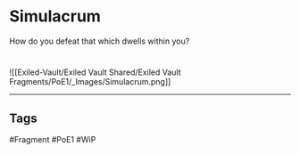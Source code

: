 # Simulacrum
How do you defeat that which dwells within you?

#
![[Exiled-Vault/Exiled Vault Shared/Exiled Vault Fragments/PoE1/_Images/Simulacrum.png]]

---
## Tags
#Fragment
#PoE1 
#WiP 